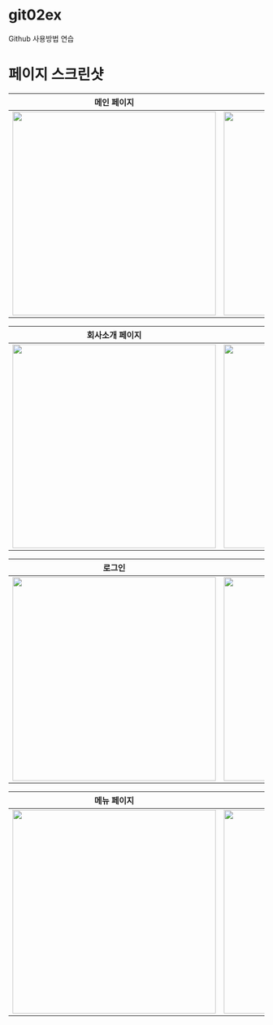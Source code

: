 # git02ex
Github 사용방법 연습

# 페이지 스크린샷
| 메인 페이지 | 내용증명 페이지 |
|:--:|:--:|
| <img src="https://github.com/user-attachments/assets/151f5da4-da57-4f33-b232-afed8a9274bc" width="400"/> | <img src="https://github.com/user-attachments/assets/fd9b4901-ce85-46d6-aa5a-83903233d007" width="400"/> |

| 회사소개 페이지 | 문의 페이지 |
|:--:|:--:|
| <img src="https://github.com/user-attachments/assets/2c588b1f-216e-40c5-9c94-bc56be170002" width="400"/> | <img src="https://github.com/user-attachments/assets/8c8761c1-66a7-4dfa-adcf-c32e8fc67180" width="400"/> |

| 로그인 | 회원가입 |
|:--:|:--:|
| <img src="https://github.com/user-attachments/assets/30f96a50-e70d-4122-a2d5-c8a722041268" width="400"/> | <img src="https://github.com/user-attachments/assets/871af5ec-a12f-439a-b849-a75f144784dd" width="400"/> |

| 메뉴 페이지 | |
|:--:|:--:|
| <img src="https://github.com/user-attachments/assets/374d8576-1209-47f3-91a2-049b2721d205" width="400"/> | <img src="https://github.com/user-attachments/assets/ac103176-55c6-404f-9c69-d793e3b93eaf" width="400"/> |

